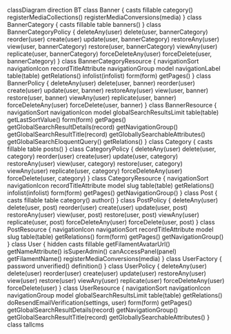 classDiagram
direction BT
class Banner {
    casts
    fillable
   category() 
   registerMediaCollections() 
   registerMediaConversions(media) 
}
class BannerCategory {
    casts
    fillable
    table
   banners() 
}
class BannerCategoryPolicy {
   deleteAny(user) 
   delete(user, bannerCategory) 
   reorder(user) 
   create(user) 
   update(user, bannerCategory) 
   restoreAny(user) 
   view(user, bannerCategory) 
   restore(user, bannerCategory) 
   viewAny(user) 
   replicate(user, bannerCategory) 
   forceDeleteAny(user) 
   forceDelete(user, bannerCategory) 
}
class BannerCategoryResource {
    navigationSort
    navigationIcon
    recordTitleAttribute
    navigationGroup
    model
    navigationLabel
   table(table) 
   getRelations() 
   infolist(infolist) 
   form(form) 
   getPages() 
}
class BannerPolicy {
   deleteAny(user) 
   delete(user, banner) 
   reorder(user) 
   create(user) 
   update(user, banner) 
   restoreAny(user) 
   view(user, banner) 
   restore(user, banner) 
   viewAny(user) 
   replicate(user, banner) 
   forceDeleteAny(user) 
   forceDelete(user, banner) 
}
class BannerResource {
    navigationSort
    navigationIcon
    model
    globalSearchResultsLimit
   table(table) 
   getLastSortValue() 
   form(form) 
   getPages() 
   getGlobalSearchResultDetails(record) 
   getNavigationGroup() 
   getGlobalSearchResultTitle(record) 
   getGloballySearchableAttributes() 
   getGlobalSearchEloquentQuery() 
   getRelations() 
}
class Category {
    casts
    fillable
    table
   posts() 
}
class CategoryPolicy {
   deleteAny(user) 
   delete(user, category) 
   reorder(user) 
   create(user) 
   update(user, category) 
   restoreAny(user) 
   view(user, category) 
   restore(user, category) 
   viewAny(user) 
   replicate(user, category) 
   forceDeleteAny(user) 
   forceDelete(user, category) 
}
class CategoryResource {
    navigationSort
    navigationIcon
    recordTitleAttribute
    model
    slug
   table(table) 
   getRelations() 
   infolist(infolist) 
   form(form) 
   getPages() 
   getNavigationGroup() 
}
class Post {
    casts
    fillable
    table
   category() 
   author() 
}
class PostPolicy {
   deleteAny(user) 
   delete(user, post) 
   reorder(user) 
   create(user) 
   update(user, post) 
   restoreAny(user) 
   view(user, post) 
   restore(user, post) 
   viewAny(user) 
   replicate(user, post) 
   forceDeleteAny(user) 
   forceDelete(user, post) 
}
class PostResource {
    navigationIcon
    navigationSort
    recordTitleAttribute
    model
    slug
   table(table) 
   getRelations() 
   form(form) 
   getPages() 
   getNavigationGroup() 
}
class User {
    hidden
    casts
    fillable
   getFilamentAvatarUrl() 
   getNameAttribute() 
   isSuperAdmin() 
   canAccessPanel(panel) 
   getFilamentName() 
   registerMediaConversions(media) 
}
class UserFactory {
    password
   unverified() 
   definition() 
}
class UserPolicy {
   deleteAny(user) 
   delete(user) 
   reorder(user) 
   create(user) 
   update(user) 
   restoreAny(user) 
   view(user) 
   restore(user) 
   viewAny(user) 
   replicate(user) 
   forceDeleteAny(user) 
   forceDelete(user) 
}
class UserResource {
    navigationSort
    navigationIcon
    navigationGroup
    model
    globalSearchResultsLimit
   table(table) 
   getRelations() 
   doResendEmailVerification(settings, user) 
   form(form) 
   getPages() 
   getGlobalSearchResultDetails(record) 
   getNavigationGroup() 
   getGlobalSearchResultTitle(record) 
   getGloballySearchableAttributes() 
}
class tallcms

